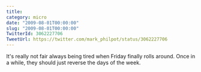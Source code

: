 ```yaml
---
title: 
category: micro
date: "2009-08-01T00:00:00"
slug: "2009-08-01T00:00:00"
TwitterId: 3062227706
TweetUrl: https://twitter.com/mark_philpot/status/3062227706
---
```


It's really not fair always being tired when Friday finally rolls around. Once
in a while, they should just reverse the days of the week.
